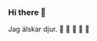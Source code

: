 ### Hi there 👋

<!--
**Kaunis2020/Kaunis2020** is a ✨ _special_ ✨ repository because its `README.md` (this file) appears on your GitHub profile.
-->
Jag älskar djur.   :sparkling_heart:  :sparkling_heart:  :sparkling_heart:  :sparkling_heart:  :sparkling_heart:
       
